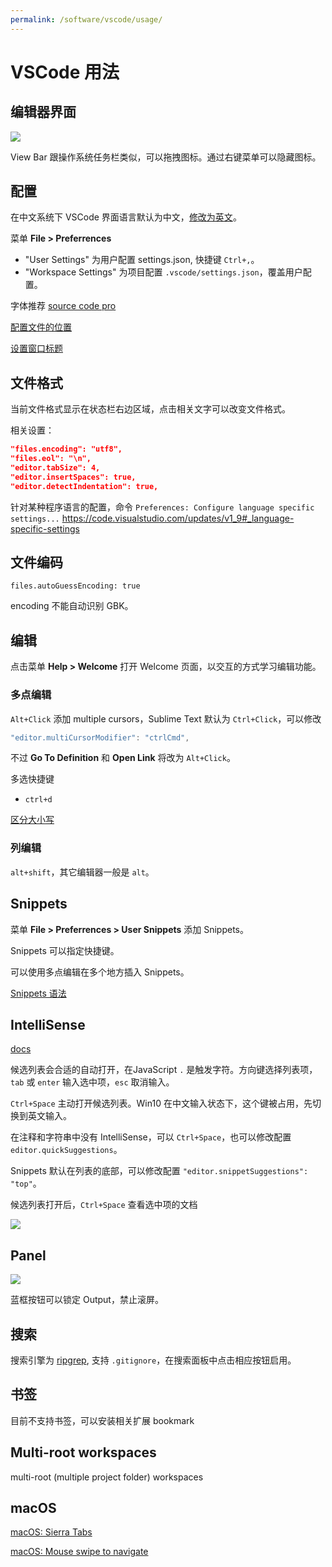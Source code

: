 ```yaml
---
permalink: /software/vscode/usage/
---
```


# VSCode 用法

## 编辑器界面

![](http://code.visualstudio.com/images/codebasics_hero.png)

View Bar 跟操作系统任务栏类似，可以拖拽图标。通过右键菜单可以隐藏图标。

## 配置

在中文系统下 VSCode 界面语言默认为中文，[修改为英文](https://code.visualstudio.com/docs/customization/locales#_configure-language-command)。

菜单 **File > Preferrences**

- "User Settings" 为用户配置 settings.json, 快捷键 `Ctrl+,`。
- "Workspace Settings" 为项目配置 `.vscode/settings.json`，覆盖用户配置。

字体推荐 [source code pro](https://github.com/adobe-fonts/source-code-pro/releases)

[配置文件的位置](https://code.visualstudio.com/docs/customization/userandworkspace#_settings-file-locations)

[设置窗口标题](https://code.visualstudio.com/updates/v1_10#_configurable-window-title)

## 文件格式

当前文件格式显示在状态栏右边区域，点击相关文字可以改变文件格式。

相关设置：

```json
"files.encoding": "utf8",
"files.eol": "\n",
"editor.tabSize": 4,
"editor.insertSpaces": true,
"editor.detectIndentation": true,
```

针对某种程序语言的配置，命令 `Preferences: Configure language specific settings...`
<https://code.visualstudio.com/updates/v1_9#_language-specific-settings>

## 文件编码

`files.autoGuessEncoding: true`

encoding 不能自动识别 GBK。

## 编辑

点击菜单 **Help > Welcome** 打开 Welcome 页面，以交互的方式学习编辑功能。

### 多点编辑

`Alt+Click` 添加 multiple cursors，Sublime Text 默认为 `Ctrl+Click`，可以修改

```js
"editor.multiCursorModifier": "ctrlCmd",
```

不过 **Go To Definition** 和 **Open Link** 将改为 `Alt+Click`。

多选快捷键

- `ctrl+d`

[区分大小写](https://code.visualstudio.com/updates/v1_9#_match-case-and-whole-words-in-multicursor-actions)

### 列编辑

`alt+shift`，其它编辑器一般是 `alt`。

## Snippets

菜单 **File > Preferrences > User Snippets** 添加 Snippets。

Snippets 可以指定快捷键。

可以使用多点编辑在多个地方插入 Snippets。

[Snippets 语法](https://code.visualstudio.com/docs/editor/userdefinedsnippets#_snippet-syntax)

## IntelliSense

[docs](https://code.visualstudio.com/docs/editor/intellisense)

候选列表会合适的自动打开，在JavaScript `.` 是触发字符。方向键选择列表项，`tab` 或 `enter` 输入选中项，`esc` 取消输入。

`Ctrl+Space` 主动打开候选列表。Win10 在中文输入状态下，这个键被占用，先切换到英文输入。

在注释和字符串中没有 IntelliSense，可以 `Ctrl+Space`，也可以修改配置 `editor.quickSuggestions`。

Snippets 默认在列表的底部，可以修改配置 `"editor.snippetSuggestions": "top"`。

候选列表打开后，`Ctrl+Space` 查看选中项的文档

![](https://code.visualstudio.com/images/1_13_suggest.gif)

## Panel

![](https://code.visualstudio.com/images/1_9_output_scroll_lock.png)

蓝框按钮可以锁定 Output，禁止滚屏。

## 搜索

搜索引擎为 [ripgrep](https://github.com/BurntSushi/ripgrep), 支持 `.gitignore`，在搜索面板中点击相应按钮启用。

## 书签

目前不支持书签，可以安装相关扩展 bookmark

## Multi-root workspaces

multi-root (multiple project folder) workspaces

## macOS

[macOS: Sierra Tabs](https://code.visualstudio.com/updates/v1_12#_macos-sierra-tabs)

[macOS: Mouse swipe to navigate](https://code.visualstudio.com/updates/v1_12#_macos-mouse-swipe-to-navigate)
